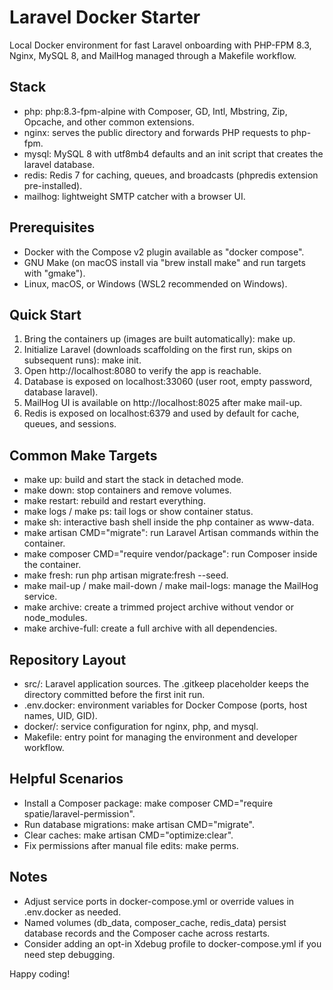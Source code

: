 # Laravel Docker Starter

Local Docker environment for fast Laravel onboarding with PHP-FPM 8.3, Nginx, MySQL 8, and MailHog managed through a Makefile workflow.

## Stack
- php: php:8.3-fpm-alpine with Composer, GD, Intl, Mbstring, Zip, Opcache, and other common extensions.
- nginx: serves the public directory and forwards PHP requests to php-fpm.
- mysql: MySQL 8 with utf8mb4 defaults and an init script that creates the laravel database.
- redis: Redis 7 for caching, queues, and broadcasts (phpredis extension pre-installed).
- mailhog: lightweight SMTP catcher with a browser UI.

## Prerequisites
- Docker with the Compose v2 plugin available as "docker compose".
- GNU Make (on macOS install via "brew install make" and run targets with "gmake").
- Linux, macOS, or Windows (WSL2 recommended on Windows).

## Quick Start
1. Bring the containers up (images are built automatically): make up.
2. Initialize Laravel (downloads scaffolding on the first run, skips on subsequent runs): make init.
3. Open http://localhost:8080 to verify the app is reachable.
4. Database is exposed on localhost:33060 (user root, empty password, database laravel).
5. MailHog UI is available on http://localhost:8025 after make mail-up.
6. Redis is exposed on localhost:6379 and used by default for cache, queues, and sessions.

## Common Make Targets
- make up: build and start the stack in detached mode.
- make down: stop containers and remove volumes.
- make restart: rebuild and restart everything.
- make logs / make ps: tail logs or show container status.
- make sh: interactive bash shell inside the php container as www-data.
- make artisan CMD="migrate": run Laravel Artisan commands within the container.
- make composer CMD="require vendor/package": run Composer inside the container.
- make fresh: run php artisan migrate:fresh --seed.
- make mail-up / make mail-down / make mail-logs: manage the MailHog service.
- make archive: create a trimmed project archive without vendor or node_modules.
- make archive-full: create a full archive with all dependencies.

## Repository Layout
- src/: Laravel application sources. The .gitkeep placeholder keeps the directory committed before the first init run.
- .env.docker: environment variables for Docker Compose (ports, host names, UID, GID).
- docker/: service configuration for nginx, php, and mysql.
- Makefile: entry point for managing the environment and developer workflow.

## Helpful Scenarios
- Install a Composer package: make composer CMD="require spatie/laravel-permission".
- Run database migrations: make artisan CMD="migrate".
- Clear caches: make artisan CMD="optimize:clear".
- Fix permissions after manual file edits: make perms.

## Notes
- Adjust service ports in docker-compose.yml or override values in .env.docker as needed.
- Named volumes (db_data, composer_cache, redis_data) persist database records and the Composer cache across restarts.
- Consider adding an opt-in Xdebug profile to docker-compose.yml if you need step debugging.

Happy coding!
